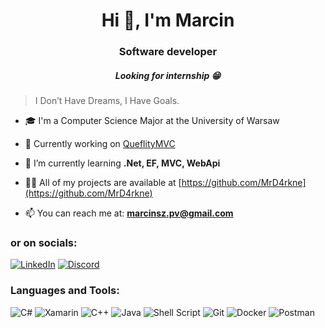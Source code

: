 <h1 align="center">Hi 👋, I'm Marcin</h1>
<h3 align="center">Software developer</h3>
<h5 align="center">Looking for internship 😁</h3>

> I Don’t Have Dreams, I Have Goals.

- 🎓 I'm a Computer Science Major at the University of Warsaw

- 🔭 Currently working on [QueflityMVC](https://github.com/MrD4rkne/QueflityMVC)

- 🌱 I’m currently learning **.Net, EF, MVC, WebApi**

- 👨‍💻 All of my projects are available at [https://github.com/MrD4rkne](https://github.com/MrD4rkne)

- 📫 You can reach me at: **[marcinsz.pv@gmail.com](mailto:marcinsz.pv@gmail.com)**

<h3 align="left">or on socials:</h3>
<p align="left">

[![LinkedIn](https://img.shields.io/badge/linkedin-%230077B5.svg?style=for-the-badge&logo=linkedin&logoColor=white "marcin-szopa-6a493125a")](https://www.linkedin.com/in/marcin-szopa-6a493125a/)
[![Discord](https://img.shields.io/badge/Discord-%235865F2.svg?style=for-the-badge&logo=discord&logoColor=white "452100703159320597")](https://discordapp.com/users/452100703159320597)

</p>

<h3 align="left">Languages and Tools:</h3>

![C#](https://img.shields.io/badge/c%23-%23239120.svg?style=for-the-badge&logo=csharp&logoColor=white)
![Xamarin](https://img.shields.io/badge/Xamarin-3199DC?style=for-the-badge&logo=xamarin&logoColor=white)
![C++](https://img.shields.io/badge/c++-%2300599C.svg?style=for-the-badge&logo=c%2B%2B&logoColor=white)
![Java](https://img.shields.io/badge/java-%23ED8B00.svg?style=for-the-badge&logo=openjdk&logoColor=white)
![Shell Script](https://img.shields.io/badge/shell_script-%23121011.svg?style=for-the-badge&logo=gnu-bash&logoColor=white)
![Git](https://img.shields.io/badge/git-%23F05033.svg?style=for-the-badge&logo=git&logoColor=white)
![Docker](https://img.shields.io/badge/docker-%230db7ed.svg?style=for-the-badge&logo=docker&logoColor=white)
![Postman](https://img.shields.io/badge/Postman-FF6C37?style=for-the-badge&logo=postman&logoColor=white)

